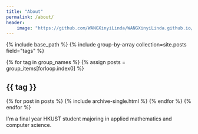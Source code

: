 ```yaml
---
title: "About"
permalink: /about/
header:
    image: "https://github.com/WANGXinyiLinda/WANGXinyiLinda.github.io/images/almond.jpg"
---
```


{% include base_path %}
{% include group-by-array collection=site.posts field="tags" %}

{% for tag in group_names %}
  {% assign posts = group_items[forloop.index0] %}
  <h2 id="{{ tag | slugify }}" class="archive__subtitle">{{ tag }}</h2>
  {% for post in posts %}
    {% include archive-single.html %}
  {% endfor %}
{% endfor %}

I'm a final year HKUST student majoring in applied mathematics and computer science.
